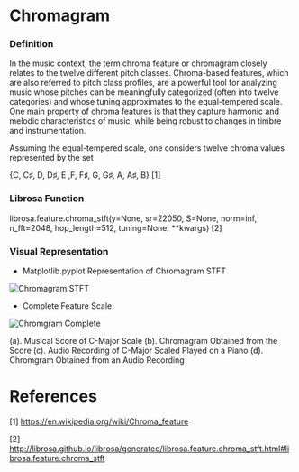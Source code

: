 # Chromagram 

### Definition

In the music context, the term chroma feature or chromagram closely relates to the twelve different pitch classes. Chroma-based features, which are also referred to pitch class profiles, are a powerful tool for analyzing music whose pitches can be meaningfully categorized (often into twelve categories) and whose tuning approximates to the equal-tempered scale. One main property of chroma features is that they capture harmonic and melodic characteristics of music, while being robust to changes in timbre and instrumentation. 

Assuming the equal-tempered scale, one considers twelve chroma values represented by the set

{C, C♯, D, D♯, E ,F, F♯, G, G♯, A, A♯, B} [1]


### Librosa Function 

librosa.feature.chroma_stft(y=None, sr=22050, S=None, norm=inf, n_fft=2048, hop_length=512, tuning=None, **kwargs) [2]

### Visual Representation

- Matplotlib.pyplot Representation of Chromagram STFT 

![Chromagram STFT](http://librosa.github.io/librosa/_images/librosa-feature-chroma_stft-1.png)

- Complete Feature Scale

![Chromgram Complete](https://upload.wikimedia.org/wikipedia/commons/thumb/2/25/ChromaFeatureCmajorScaleScoreAudioColor.png/685px-ChromaFeatureCmajorScaleScoreAudioColor.png)

(a). Musical Score of C-Major Scale
(b). Chromagram Obtained from the Score
(c). Audio Recording of C-Major Scaled Played on a Piano
(d). Chromgram Obtained from an Audio Recording

# References

[1] https://en.wikipedia.org/wiki/Chroma_feature

[2] http://librosa.github.io/librosa/generated/librosa.feature.chroma_stft.html#librosa.feature.chroma_stft
